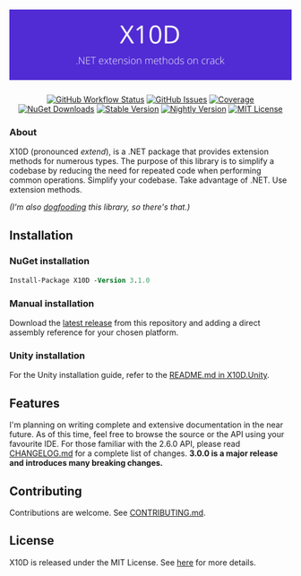 <h1 align="center"><img src="branding_Banner.png"></h1>
<p align="center">
<a href="https://github.com/oliverbooth/X10D/actions/workflows/dotnet.yml"><img src="https://img.shields.io/github/actions/workflow/status/oliverbooth/X10D/dotnet.yml?style=flat-square" alt="GitHub Workflow Status" title="GitHub Workflow Status"></a>
<a href="https://github.com/oliverbooth/X10D/issues"><img src="https://img.shields.io/github/issues/oliverbooth/X10D?style=flat-square" alt="GitHub Issues" title="GitHub Issues"></a>
<a href="https://sonarcloud.io/dashboard?id=oliverbooth_X10D"><img src="https://img.shields.io/sonar/coverage/oliverbooth_X10D?server=https%3A%2F%2Fsonarcloud.io&style=flat-square" alt="Coverage"></a>
<a href="https://www.nuget.org/packages/X10D/"><img src="https://img.shields.io/nuget/dt/X10D?style=flat-square" alt="NuGet Downloads" title="NuGet Downloads"></a>
<a href="https://www.nuget.org/packages/X10D/"><img src="https://img.shields.io/nuget/v/X10D?label=stable&style=flat-square" alt="Stable Version" title="Stable Version"></a>
<a href="https://www.nuget.org/packages/X10D/"><img src="https://img.shields.io/nuget/vpre/X10D?label=nightly&style=flat-square" alt="Nightly Version" title="Nightly Version"></a>
<a href="https://github.com/oliverbooth/X10D/blob/master/LICENSE.md"><img src="https://img.shields.io/github/license/oliverbooth/X10D?style=flat-square" alt="MIT License" title="MIT License"></a>
</p>

### About
X10D (pronounced *extend*), is a .NET package that provides extension methods for numerous types. The purpose of this library is to simplify a codebase by reducing the need for repeated code when performing common operations. Simplify your codebase. Take advantage of .NET. Use extension methods.

*(I'm also [dogfooding](https://www.pcmag.com/encyclopedia/term/dogfooding) this library, so there's that.)*

## Installation
### NuGet installation
```ps
Install-Package X10D -Version 3.1.0
```

### Manual installation
Download the [latest release](https://github.com/oliverbooth/X10D/releases/latest) from this repository and adding a direct assembly reference for your chosen platform.

### Unity installation
For the Unity installation guide, refer to the [README.md in X10D.Unity](X10D.Unity/README.md).

## Features
I'm planning on writing complete and extensive documentation in the near future. As of this time, feel free to browse the source or the API using your favourite IDE.
For those familiar with the 2.6.0 API, please read [CHANGELOG.md](CHANGELOG.md) for a complete list of changes. **3.0.0 is a major release and introduces many breaking changes.**

## Contributing
Contributions are welcome. See [CONTRIBUTING.md](CONTRIBUTING.md).

## License
X10D is released under the MIT License. See [here](https://github.com/oliverbooth/X10D/blob/main/LICENSE.md) for more details.
